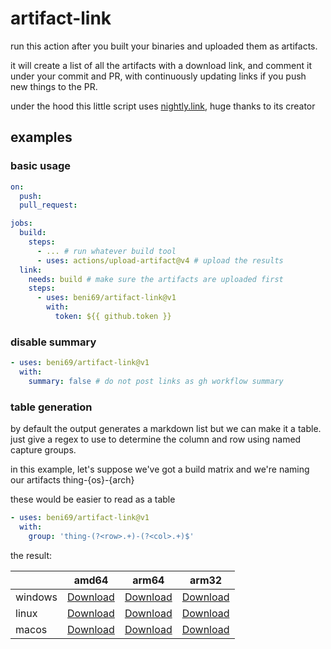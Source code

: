 # artifact-link

run this action after you built your binaries and uploaded them as artifacts.

it will create a list of all the artifacts with a download link,
and comment it under your commit and PR, with continuously updating
links if you push new things to the PR.

under the hood this little script uses [nightly.link](https://nightly.link),
huge thanks to its creator

## examples

### basic usage

```yaml
on:
  push:
  pull_request:

jobs:
  build:
    steps:
      - ... # run whatever build tool
      - uses: actions/upload-artifact@v4 # upload the results
  link:
    needs: build # make sure the artifacts are uploaded first
    steps:
      - uses: beni69/artifact-link@v1
        with:
          token: ${{ github.token }}
```

### disable summary

```yaml
- uses: beni69/artifact-link@v1
  with:
    summary: false # do not post links as gh workflow summary
```

### table generation

by default the output generates a markdown list but we can make it a table.
just give a regex to use to determine the column and row using named capture groups.

in this example, let's suppose we've got a build matrix and we're naming our artifacts
thing-{os}-{arch}

these would be easier to read as a table

```yaml
- uses: beni69/artifact-link@v1
  with:
    group: 'thing-(?<row>.+)-(?<col>.+)$'
```

the result:

| <!-- empty --> | amd64                                               | arm64                                               | arm32                                               |
| -------------- | --------------------------------------------------- | --------------------------------------------------- | --------------------------------------------------- |
| windows        | [Download](https://example.com/thing-windows-amd64) | [Download](https://example.com/thing-windows-arm64) | [Download](https://example.com/thing-windows-arm32) |
| linux          | [Download](https://example.com/thing-linux-amd64)   | [Download](https://example.com/thing-linux-arm64)   | [Download](https://example.com/thing-linux-arm32)   |
| macos          | [Download](https://example.com/thing-macos-amd64)   | [Download](https://example.com/thing-macos-arm64)   | [Download](https://example.com/thing-macos-arm32)   |
